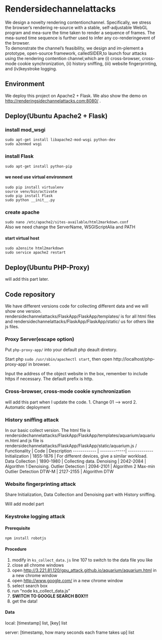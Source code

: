 # Rendersidechannelattacks  
We design a novelty rendering contentionchannel. Specifically, we stress the browser’s rendering re-source with a stable, self-adjustable WebGL program and mea-sure the time taken to render a sequence of frames. The mea-sured time sequence is further used to infer any co-renderingevent of the browser.  
To demonstrate the channel’s feasibility, we design and im-plement a prototype, open-source framework, calledSIDER,to launch four attacks using the rendering contention channel,which are (i) cross-browser, cross-mode cookie synchronization, (ii) history sniffing, (iii) website fingerprinting, and (iv)keystroke logging.  
## Environment  
We deploy this project on Apache2 + Flask. We also show the demo on http://renderingsidechannelattacks.com:8080/ . 
## Deploy(Ubuntu Apache2 + Flask)
### install mod_wsgi
`sudo apt-get install libapache2-mod-wsgi python-dev`   
`sudo a2enmod wsgi  `  
### install Flask
`sudo apt-get install python-pip  `
#### we need use virtual environment  
`sudo pip install virtualenv `  
`source venv/bin/activate  `   
`sudo pip install Flask  `  
`sudo python __init__.py `  
### create apache
`sudo nano /etc/apache2/sites-available/html2markdown.conf `   
Also we need change the ServerName, WSGIScriptAlia and PATH  
#### start virtual host
`sudo a2ensite html2markdown  `  
`sudo service apache2 restart  `  

## Deploy(Ubuntu PHP-Proxy)
<div class="text-blue mb-2">
will add this part later.
</div>

## Code repository
We have different versions code for collecting different data and we will show one version.  
rendersidechannelattacks/FlaskApp/FlaskApp/templates/ is for all html files and rendersidechannelattacks/FlaskApp/FlaskApp/static/ us for others like js files.  

### Proxy Server(escape option)
Put `php-proxy-app/` into your default php deault diretory.   

Start php `sudo /usr/sbin/apachectl start`, then open http://localhost/php-proxy-app/ in browser.  

Input the address of the object website in the box, remember to include https if necessary. The default prefix is http.  

### Cross-browser, cross-mode cookie synchronization
<div class="text-blue mb-2">
will add this part when I update the code.
1. Change 01 --> word
2. Automatic deployment
</div>

### History sniffing attack
In our basic collect version. The html file is rendersidechannelattacks/FlaskApp/FlaskApp/templates/aquarium/aquarium.html and js file is rendersidechannelattacks/FlaskApp/FlaskApp/static/aquarium.js /   
Functionality | Code | Description
------------ | -------------| -------------
Initialization | 1855-1876 | For different devices, give a similar workload.
Data Collection | 1890-1980 | Collecting data.
Denoising | 2042-2084 | Algorithm 1 Denoising.
Outlier Detection | 2094-2101 | Algorithm 2 Max-min Outlier Detection
DTW-M | 2127-2155 | Algorithm DTW

### Website fingerprinting attack
Share Initialization, Data Collection and Denoising part with History sniffing.
<div class="text-blue mb-2">
Will add model part
</div>

### Keystroke logging attack
#### Prerequisite
`npm install robotjs`

#### Procedure
1. modify in `ks_collect_data.js` line 107 to switch to the data file you like
2. close all chrome windows
3. open <http://3.221.81.120/gpu_attack.github.io/aquarium/aquarium.html> in a new chrome window
4. open <http://www.google.com/> in a new chrome window
5. select search box
6. run “node ks_collect_data.js”
7. **SWITCH TO GOOGLE SEARCH BOX!!!**
8. get the data!

#### Data

local: [timestamp] list, [key] list

server: [timestamp, how many seconds each frame takes up] list
